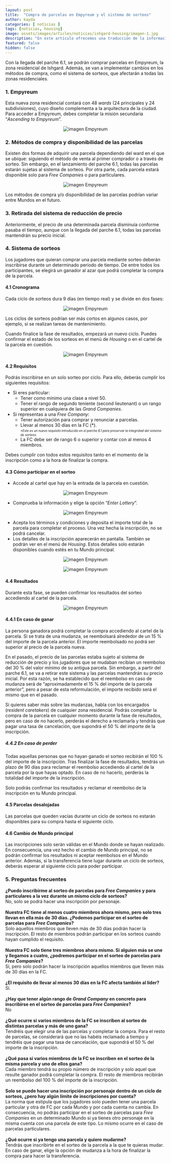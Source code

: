 ```yaml
---
layout: post
title:  "Compra de parcelas en Empyreum y el sistema de sorteos"
author: kayda
categories: [ noticias ]
tags: [noticias, housing]
image: assets/images/articles/noticias/ishgard-housing/imagen-1.jpg
description: "En este artículo ofrecemos una traducción de la información sobre la nueva zona residencial y el sistema de sorteos que llegarán con el parche 6.1."
featured: false
hidden: false
---
```

Con la llegada del parche 6.1, se podrán comprar parcelas en Empyreum, la zona residencial de Ishgard. Además, se van a implementar cambios en los métodos de compra, como el sistema de sorteos, que afectarán a todas las zonas residenciales.
 
### 1. Empyreum

Esta nueva zona residencial contará con 48 *wards* (24 principales y 24 subdivisiones), cuyo diseño complementa a la arquitectura de la ciudad.<br/>
Para acceder a Empyreum, debes completar la misión secundaria “*Ascending to Empyreum*”.

<p align="center">
    <img src="{{ site.baseurl }}/assets/images/articles/noticias/ishgard-housing/imagen-2.jpg" alt="imagen Empyreum"/>
</p>

### 2. Métodos de compra y disponibilidad de las parcelas

Existen dos formas de adquirir una parcela dependiendo del ward en el que se ubique: siguiendo el método de venta al primer comprador o a través de sorteo. Sin embargo, en el lanzamiento del parche 6.1, todas las parcelas estarán sujetas al sistema de sorteos. Por otra parte, cada parcela estará disponible solo para *Free Companies* o para particulares.

<p align="center">
    <img src="{{ site.baseurl }}/assets/images/articles/noticias/ishgard-housing/imagen-3.jpg" alt="imagen Empyreum"/>
</p>

Los métodos de compra y/o disponibilidad de las parcelas podrían variar entre Mundos en el futuro.
 
### 3. Retirada del sistema de reducción de precio

Anteriormente, el precio de una determinada parcela disminuía conforme pasaba el tiempo, aunque con la llegada del parche 6.1, todas las parcelas mantendrán su precio inicial.
 
### 4. Sistema de sorteos

Los jugadores que quieran comprar una parcela mediante sorteo deberán inscribirse durante un determinado período de tiempo. De entre todos los participantes, se elegirá un ganador al azar que podrá completar la compra de la parcela.

#### 4.1 Cronograma

Cada ciclo de sorteos dura 9 días (en tiempo real) y se divide en dos fases: 

<p align="center">
    <img src="{{ site.baseurl }}/assets/images/articles/noticias/ishgard-housing/imagen-4.jpg" alt="imagen Empyreum"/>
</p>

Los ciclos de sorteos podrían ser más cortos en algunos casos, por ejemplo, si se realizan tareas de mantenimiento.

Cuando finalice la fase de resultados, empezará un nuevo ciclo. Puedes confirmar el estado de los sorteos en el menú de *Housing* o en el cartel de la parcela en cuestión.

<p align="center">
    <img src="{{ site.baseurl }}/assets/images/articles/noticias/ishgard-housing/imagen-5.jpg" alt="imagen Empyreum"/>
</p>

#### 4.2 Requisitos

Podrás inscribirse en un solo sorteo por ciclo. Para ello, deberás cumplir los siguientes requisitos:
- Si eres particular:
    - Tener como mínimo una clase a nivel 50.
    - Tener el rango de segundo teniente (second lieutenant) o un rango superior en cualquiera de las *Grand Companies*.
- Si representas a una *Free Company*:
    - Tener autorización para comprar y renunciar a parcelas.
    - Llevar al menos 30 días en la FC (*).<br/><sub><sup><i>*Este es un nuevo requisito introducido en el parche 6.1 para preservar la integridad del sistema de sorteos.</i></sup></sub>
    - La FC debe ser de rango 6 o superior y contar con al menos 4 miembros.

Debes cumplir con todos estos requisitos tanto en el momento de la inscripción como a la hora de finalizar la compra.

#### 4.3 Cómo participar en el sorteo

- Accede al cartel que hay en la entrada de la parcela en cuestión.

<p align="center">
    <img src="{{ site.baseurl }}/assets/images/articles/noticias/ishgard-housing/imagen-6.jpg" alt="imagen Empyreum"/>
</p>

- Comprueba la información y elige la opción “*Enter Lottery*”.

<p align="center">
    <img src="{{ site.baseurl }}/assets/images/articles/noticias/ishgard-housing/imagen-7.jpg" alt="imagen Empyreum"/>
</p>

- Acepta los términos y condiciones y deposita el importe total de la parcela para completar el proceso. Una vez hecha la inscripción, no se podrá cancelar.
- Los detalles de la inscripción aparecerán en pantalla. También se podrán ver en el menú de *Housing*. Estos detalles solo estarán disponibles cuando estés en tu Mundo principal.

<p align="center">
    <img src="{{ site.baseurl }}/assets/images/articles/noticias/ishgard-housing/imagen-8.jpg" alt="imagen Empyreum"/>
</p>

<p align="center">
    <img src="{{ site.baseurl }}/assets/images/articles/noticias/ishgard-housing/imagen-9.jpg" alt="imagen Empyreum"/>
</p>


#### 4.4 Resultados

Durante esta fase, se pueden confirmar los resultados del sorteo accediendo al cartel de la parcela.

<p align="center">
    <img src="{{ site.baseurl }}/assets/images/articles/noticias/ishgard-housing/imagen-10.jpg" alt="imagen Empyreum"/>
</p>

#### 4.4.1 En caso de ganar

La persona ganadora podrá completar la compra accediendo al cartel de la parcela. Si se trata de una mudanza, se reembolsará alrededor de un 15 % del importe de la parcela anterior. El importe reembolsado no podrá ser superior al precio de la parcela nueva.

En el pasado, el precio de las parcelas estaba sujeto al sistema de reducción de precio y los jugadores que se mudaban recibían un reembolso del 30 % del valor mínimo de su antigua parcela. Sin embargo, a partir del parche 6.1, se va a retirar este sistema y las 
parcelas mantendrán su precio inicial. Por esta razón, se ha establecido que el reembolso en caso de mudanza será de “aproximadamente el 15 % del importe de la parcela anterior”, pero a pesar de esta reformulación, el importe recibido será el mismo que en el pasado.

Si quieres saber más sobre las mudanzas, habla con los encargados (*resident caretakers*) de cualquier zona residencial.
Podrás completar la compra de la parcela en cualquier momento durante la fase de resultados, pero en caso de no hacerlo, perderás el derecho a reclamarla y tendrás que pagar una tasa de cancelación, que supondrá el 50 % del importe de la inscripción.

##### 4.4.2 En caso de perder

Todas aquellas personas que no hayan ganado el sorteo recibirán el 100 % del importe de la inscripción. Tras finalizar la fase de resultados, tendrás un plazo de 90 días para reclamar el reembolso accediendo al cartel de la parcela por la que hayas optado. En caso de no hacerlo, perderás la totalidad del importe de la inscripción.

Solo podrás confirmar los resultados y reclamar el reembolso de la inscripción en tu Mundo principal.

#### 4.5 Parcelas desalojadas

Las parcelas que queden vacías durante un ciclo de sorteos no estarán disponibles para su compra hasta el siguiente ciclo.

#### 4.6 Cambio de Mundo principal

Las inscripciones solo serán válidas en el Mundo donde se hayan realizado. En consecuencia, una vez hecho el cambio de Mundo principal, no se podrán confirmar los resultados ni aceptar reembolsos en el Mundo anterior. Además, si la transferencia tiene lugar durante un ciclo de sorteos, deberás esperar al siguiente ciclo para poder participar.
 
### 5. Preguntas frecuentes

<div class="card">
  <div class="card-header">
     <b>¿Puedo inscribirme al sorteo de parcelas para <i>Free Companies</i> y para particulares a la vez durante un mismo ciclo de sorteos?</b>
  </div>
  <div class="card-body">
    No, solo se podrá hacer una inscripción por personaje.
  </div>
</div>

<br/>

<div class="card">
  <div class="card-header">
     <b>Nuestra FC tiene al menos cuatro miembros ahora mismo, pero solo tres llevan en ella más de 30 días. ¿Podemos participar en el sorteo de parcelas para <i>Free Companies</i>?</b>
  </div>
  <div class="card-body">
    Solo aquellos miembros que lleven más de 30 días podrán hacer la inscripción. El resto de miembros podrán participar en los sorteos cuando hayan cumplido el requisito.
  </div>
</div>

<br/>

<div class="card">
  <div class="card-header">
     <b>Nuestra FC solo tiene tres miembros ahora mismo. Si alguien más se une y llegamos a cuatro, ¿podremos participar en el sorteo de parcelas para <i>Free Companies</i>?</b>
  </div>
  <div class="card-body">
    Sí, pero solo podrán hacer la inscripción aquellos miembros que lleven más de 30 días en la FC.
  </div>
</div>

<br/>

<div class="card">
  <div class="card-header">
     <b>¿El requisito de llevar al menos 30 días en la FC afecta también al líder?</b>
  </div>
  <div class="card-body">
    Sí.
  </div>
</div>

<br/>


<div class="card">
  <div class="card-header">
     <b>¿Hay que tener algún rango de <i>Grand Company</i> en concreto para inscribirse en el sorteo de parcelas para <i>Free Companies</i>?</b>
  </div>
  <div class="card-body">
    No
  </div>
</div>

<br/>

<div class="card">
  <div class="card-header">
     <b>¿Qué ocurre si varios miembros de la FC se inscriben al sorteo de distintas parcelas y más de uno gana?</b>
  </div>
  <div class="card-body">
    Tendréis que elegir una de las parcelas y completar la compra. Para el resto de parcelas, se considerará que no las habéis reclamado a tiempo y tendréis que pagar una tasa de cancelación, que supondrá el 50 % del importe de la inscripción.
  </div>
</div>

<br/>

<div class="card">
  <div class="card-header">
     <b>¿Qué pasa si varios miembros de la FC se inscriben en el sorteo de la misma parcela y uno de ellos gana?</b>
  </div>
  <div class="card-body">
    Cada miembro tendrá su propio número de inscripción y solo aquel que resulte ganador podrá completar la compra. El resto de miembros recibirán un reembolso del 100 % del importe de la inscripción.
  </div>
</div>

<br/>

<div class="card">
  <div class="card-header">
     <b>Solo se puede hacer una inscripción por personaje dentro de un ciclo de sorteos, ¿pero hay algún límite de inscripciones por cuenta?</b>
  </div>
  <div class="card-body">
    La norma que estipula que los jugadores solo pueden tener una parcela particular y otra de FC por cada Mundo y por cada cuenta no cambia. En consecuencia, no podrás participar en el sorteo de parcelas para <i>Free Companies</i> en un determinado Mundo si ya tienes otro personaje en la misma cuenta con una parcela de este tipo. Lo mismo ocurre en el caso de parcelas particulares.
  </div>
</div>

<br/>

<div class="card">
  <div class="card-header">
     <b>¿Qué ocurre si ya tengo una parcela y quiero mudarme?</b>
  </div>
  <div class="card-body">
    Tendrás que inscribirte en el sorteo de la parcela a la que te quieras mudar. En caso de ganar, elige la opción de mudanza a la hora de finalizar la compra para hacer la transferencia.
  </div>
</div>
